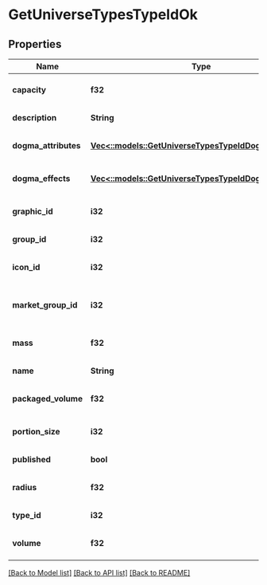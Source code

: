 # GetUniverseTypesTypeIdOk

## Properties
Name | Type | Description | Notes
------------ | ------------- | ------------- | -------------
**capacity** | **f32** | capacity number | [optional] [default to null]
**description** | **String** | description string | [default to null]
**dogma_attributes** | [**Vec<::models::GetUniverseTypesTypeIdDogmaAttribute>**](get_universe_types_type_id_dogma_attribute.md) | dogma_attributes array | [optional] [default to null]
**dogma_effects** | [**Vec<::models::GetUniverseTypesTypeIdDogmaEffect>**](get_universe_types_type_id_dogma_effect.md) | dogma_effects array | [optional] [default to null]
**graphic_id** | **i32** | graphic_id integer | [optional] [default to null]
**group_id** | **i32** | group_id integer | [default to null]
**icon_id** | **i32** | icon_id integer | [optional] [default to null]
**market_group_id** | **i32** | This only exists for types that can be put on the market | [optional] [default to null]
**mass** | **f32** | mass number | [optional] [default to null]
**name** | **String** | name string | [default to null]
**packaged_volume** | **f32** | packaged_volume number | [optional] [default to null]
**portion_size** | **i32** | portion_size integer | [optional] [default to null]
**published** | **bool** | published boolean | [default to null]
**radius** | **f32** | radius number | [optional] [default to null]
**type_id** | **i32** | type_id integer | [default to null]
**volume** | **f32** | volume number | [optional] [default to null]

[[Back to Model list]](../README.md#documentation-for-models) [[Back to API list]](../README.md#documentation-for-api-endpoints) [[Back to README]](../README.md)


